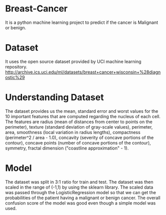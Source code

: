 # Breast-Cancer
It is a python machine learning project to predict if the cancer is Malignant or benign. 

# Dataset
It uses the open source dataset provided by UCI machine learning repository.
http://archive.ics.uci.edu/ml/datasets/breast+cancer+wisconsin+%28diagnostic%29

# Understanding Dataset
The dataset provides us the mean, standard error and worst values for the 10 important features that are computed regarding the nucleus of each cell. The features are  radius (mean of distances from center to points on the perimeter), texture (standard deviation of gray-scale values), perimeter, area, smoothness (local variation in radius lengths), compactness (perimeter^2 / area - 1.0), concavity (severity of concave portions of the contour), concave points (number of concave portions of the contour), symmetry, fractal dimension ("coastline approximation" - 1).

# Model
The dataset was split in 3:1 ratio for train and test. The dataset was then scaled in the range of (-1,1) by using the sklearn library.
The scaled data was passed through the LogisticRegression model so that we can get the probabilities of the patient having a malignant or benign cancer.
The overall confusion score of the model was good even though a simple model was used.
